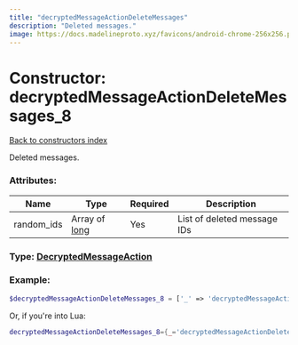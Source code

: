 ```yaml
---
title: "decryptedMessageActionDeleteMessages"
description: "Deleted messages."
image: https://docs.madelineproto.xyz/favicons/android-chrome-256x256.png
---
```

# Constructor: decryptedMessageActionDeleteMessages\_8  
[Back to constructors index](index.md)



Deleted messages.

### Attributes:

| Name     |    Type       | Required | Description |
|----------|---------------|----------|-------------|
|random\_ids|Array of [long](../types/long.md) | Yes|List of deleted message IDs|



### Type: [DecryptedMessageAction](../types/DecryptedMessageAction.md)


### Example:

```php
$decryptedMessageActionDeleteMessages_8 = ['_' => 'decryptedMessageActionDeleteMessages', 'random_ids' => [long, long]];
```  


Or, if you're into Lua:

```lua
decryptedMessageActionDeleteMessages_8={_='decryptedMessageActionDeleteMessages', random_ids={long}}

```


